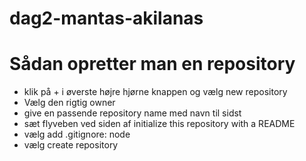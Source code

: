 # dag2-mantas-akilanas


# Sådan opretter man en repository

* klik på + i øverste højre hjørne knappen og vælg new repository
* Vælg den rigtig owner
* give en passende repository name med navn til sidst
* sæt flyveben ved siden af initialize this repository with a README
* vælg add .gitignore: node
* vælg create repository